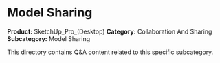 # Model Sharing

**Product:** SketchUp_Pro_(Desktop)
**Category:** Collaboration And Sharing
**Subcategory:** Model Sharing

This directory contains Q&A content related to this specific subcategory.
